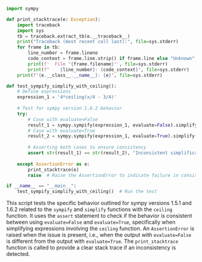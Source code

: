 ```python
import sympy

def print_stacktrace(e: Exception):
    import traceback
    import sys
    tb = traceback.extract_tb(e.__traceback__)
    print("Traceback (most recent call last):", file=sys.stderr)
    for frame in tb:
        line_number = frame.lineno
        code_context = frame.line.strip() if frame.line else "Unknown"
        print(f'  File "{frame.filename}"', file=sys.stderr)
        print(f"    {line_number}: {code_context}", file=sys.stderr)
    print(f"{e.__class__.__name__}: {e}", file=sys.stderr)

def test_sympify_simplify_with_ceiling():
    # Define expressions
    expression_1 = '4*ceiling(x/4 - 3/4)'
    
    # Test for sympy version 1.6.2 behavior
    try:
        # Case with evaluate=False
        result_1 = sympy.sympify(expression_1, evaluate=False).simplify()
        # Case with evaluate=True
        result_2 = sympy.sympify(expression_1, evaluate=True).simplify()
        
        # Asserting both cases to ensure consistency
        assert str(result_1) == str(result_2), "Inconsistent simplification with ceiling and evaluate flag"
    
    except AssertionError as e:
        print_stacktrace(e)
        raise  # Raise the AssertionError to indicate failure in consistency

if __name__ == "__main__":
    test_sympify_simplify_with_ceiling()  # Run the test

```
This script tests the specific behavior outlined for sympy versions 1.5.1 and 1.6.2 related to the `sympify` and `simplify` functions with the `ceiling` function. It uses the `assert` statement to check if the behavior is consistent between using `evaluate=False` and `evaluate=True`, specifically when simplifying expressions involving the `ceiling` function. An `AssertionError` is raised when the issue is present, i.e., when the output with `evaluate=False` is different from the output with `evaluate=True`. The `print_stacktrace` function is called to provide a clear stack trace if an inconsistency is detected.